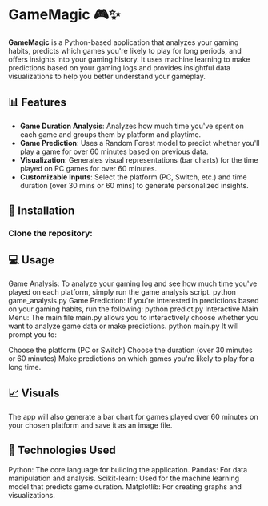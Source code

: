 # GameMagic 🎮✨

**GameMagic** is a Python-based application that analyzes your gaming habits, predicts which games you're likely to play for long periods, and offers insights into your gaming history. It uses machine learning to make predictions based on your gaming logs and provides insightful data visualizations to help you better understand your gameplay.

## 📊 Features

- **Game Duration Analysis**: Analyzes how much time you've spent on each game and groups them by platform and playtime.
- **Game Prediction**: Uses a Random Forest model to predict whether you'll play a game for over 60 minutes based on previous data.
- **Visualization**: Generates visual representations (bar charts) for the time played on PC games for over 60 minutes.
- **Customizable Inputs**: Select the platform (PC, Switch, etc.) and time duration (over 30 mins or 60 mins) to generate personalized insights.
  
## 🚀 Installation

### Clone the repository:


## 💻 Usage

Game Analysis: To analyze your gaming log and see how much time you've played on each platform, simply run the game analysis script.
python game_analysis.py
Game Prediction: If you're interested in predictions based on your gaming habits, run the following:
python predict.py
Interactive Main Menu: The main file main.py allows you to interactively choose whether you want to analyze game data or make predictions.
python main.py
It will prompt you to:

Choose the platform (PC or Switch)
Choose the duration (over 30 minutes or 60 minutes)
Make predictions on which games you're likely to play for a long time.

## 📈 Visuals

The app will also generate a bar chart for games played over 60 minutes on your chosen platform and save it as an image file.

## 🔧 Technologies Used

Python: The core language for building the application.
Pandas: For data manipulation and analysis.
Scikit-learn: Used for the machine learning model that predicts game duration.
Matplotlib: For creating graphs and visualizations.


